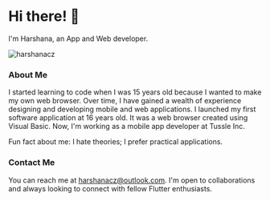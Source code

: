 <h1>Hi there! 👋</h1>
<p>
  I'm Harshana, an App and Web developer.
</p>

<p>
  <img src="https://komarev.com/ghpvc/?username=harshanacz&label=Profile%20views&color=0e75b6&style=flat" alt="harshanacz" />
</p>

<h3>About Me</h3>

<p>
  I started learning to code when I was 15 years old because I wanted to make my own web browser. Over time, I have gained a wealth of experience designing and developing mobile and web applications. I launched my first software application at 16 years old. It was a web browser created using Visual Basic. Now, I'm working as a mobile app developer at Tussle Inc.

Fun fact about me: I hate theories; I prefer practical applications.
</p>

<h3>Contact Me</h3>

<p>
  You can reach me at <a href="mailto:harshanacz@outlook.com">harshanacz@outlook.com</a>. I'm open to collaborations and always looking to connect with fellow Flutter enthusiasts.
</p>
